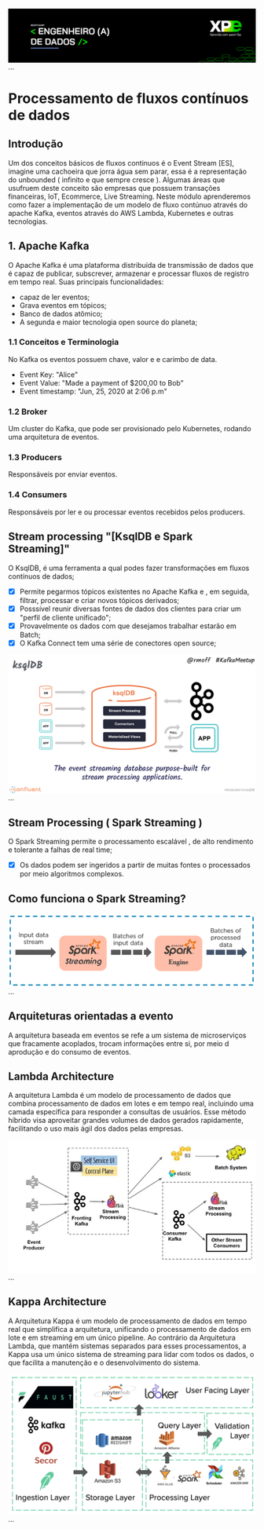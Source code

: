 <img align="right" src="https://raw.githubusercontent.com/araujoeverton/XP_Bootcamp_Engenharia_de_Dados/main/assets/bootcamp-engenheiro-de-dados-xp.jpg" width="1080"/> ...

# Processamento de fluxos contínuos de dados

## Introdução

Um dos conceitos básicos de fluxos continuos é o Event Stream [ES], imagine uma cachoeira que jorra água sem parar, essa é a representação do unbounded ( infinito e que sempre cresce ).
Algumas áreas que usufruem deste conceito são empresas que possuem transações financeiras, IoT, Ecommerce, Live Streaming.
Neste módulo aprenderemos como fazer a implementação de um modelo de fluxo contúnuo através do apache Kafka, eventos através do AWS Lambda, Kubernetes e outras tecnologias.

## 1. Apache Kafka

O Apache Kafka é uma plataforma distribuída de transmissão de dados que é capaz de publicar, subscrever, armazenar e processar fluxos de registro em tempo real.
Suas principais funcionalidades:
* capaz de ler eventos;
* Grava eventos em tópicos;
* Banco de dados atômico;
* A segunda e maior tecnologia open source do planeta;

### 1.1 Conceitos e Terminologia

No Kafka os eventos possuem chave, valor e e carimbo de data.
* Event Key: "Alice"
* Event Value: "Made a payment of $200,00 to Bob"
* Event timestamp: "Jun, 25, 2020 at 2:06 p.m"

### 1.2 Broker

Um cluster do Kafka, que pode ser provisionado pelo Kubernetes, rodando uma arquitetura de eventos.

### 1.3 Producers

Responsáveis por enviar eventos.

### 1.4 Consumers

Responsáveis por ler e ou processar eventos recebidos pelos producers.

## Stream processing "[KsqlDB e Spark Streaming]"

O KsqlDB, é uma ferramenta a qual podes fazer transformações em fluxos contínuos de dados;
- [x] Permite pegarmos tópicos existentes no Apache Kafka e , em seguida, filtrar, processar e criar novos tópicos derivados;
- [x] Posssível reunir diversas fontes de dados dos clientes para criar um "perfil de cliente unificado";
- [x] Provavelmente os dados com que desejamos trabalhar estarão em Batch;
- [x] O Kafka Connect tem uma série de conectores open source;

<img align="left" src="https://raw.githubusercontent.com/araujoeverton/XP_Bootcamp_Engenharia_de_Dados/main/assets/ksqldb.jpg" /> ...

## Stream Processing ( Spark Streaming )

O Spark Streaming permite o processamento escalável , de alto rendimento e tolerante a falhas de real time;
- [x] Os dados podem ser ingeridos a partir de muitas fontes o processados por meio algoritmos complexos.

## Como funciona o Spark Streaming?
<img align="left" src="https://raw.githubusercontent.com/araujoeverton/XP_Bootcamp_Engenharia_de_Dados/main/assets/main-qimg-40deb35b86d4744e7d5187b463e39ea8.webp"/> ...

## Arquiteturas orientadas a evento
A arquitetura baseada em eventos se refe a um sistema de microserviços que fracamente acoplados, trocam informações entre si, por meio d aprodução e do consumo de eventos.

## Lambda Architecture

A arquitetura Lambda é um modelo de processamento de dados que combina processamento de dados em lotes e em tempo real, incluindo uma camada específica para responder a consultas de usuários. Esse método híbrido visa aproveitar grandes volumes de dados gerados rapidamente, facilitando o uso mais ágil dos dados pelas empresas.

<img align="left" src="https://raw.githubusercontent.com/araujoeverton/XP_Bootcamp_Engenharia_de_Dados/main/assets/netflix-delivery-stream.webp"/> ...


## Kappa Architecture

A Arquitetura Kappa é um modelo de processamento de dados em tempo real que simplifica a arquitetura, unificando o processamento de dados em lote e em streaming em um único pipeline. Ao contrário da Arquitetura Lambda, que mantém sistemas separados para esses processamentos, a Kappa usa um único sistema de streaming para lidar com todos os dados, o que facilita a manutenção e o desenvolvimento do sistema.

<img align="left" src="https://raw.githubusercontent.com/araujoeverton/XP_Bootcamp_Engenharia_de_Dados/main/assets/robinhood-delivery-stream.webp"/> ...








  



